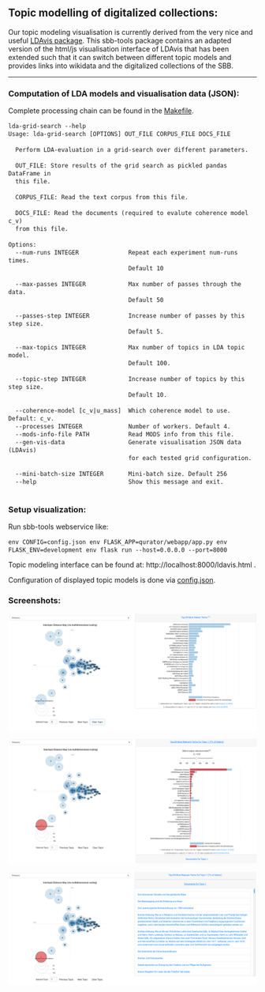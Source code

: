 ## Topic modelling of digitalized collections:

Our topic modeling visualisation is currently derived from the very nice and useful [LDAvis package](https://github.com/cpsievert/LDAvis).
This sbb-tools package contains an adapted version of the html/js visualisation interface of LDAvis that has been extended such that 
it can switch between different topic models and provides links into wikidata and the digitalized collections of the SBB.

***
### Computation of LDA models and visualisation data (JSON):

Complete processing chain can be found in the  [Makefile](Makefile.topm).

```
lda-grid-search --help
Usage: lda-grid-search [OPTIONS] OUT_FILE CORPUS_FILE DOCS_FILE                                                                                                                                        
                                                                                                                                                                                                       
  Perform LDA-evaluation in a grid-search over different parameters.                                                                                                                                   
                                                                                                                                                                                                       
  OUT_FILE: Store results of the grid search as pickled pandas DataFrame in                                                                                                                            
  this file.                                                                                                                                                                                           
                                                                                                                                                                                                       
  CORPUS_FILE: Read the text corpus from this file.                                                                                                                                                    
                                                                                                                                                                                                       
  DOCS_FILE: Read the documents (required to evalute coherence model c_v)                                                                                                                              
  from this file.                                                                                                                                                                                      
                                                                                                                                                                                                       
Options:                                                                                                                                                                                               
  --num-runs INTEGER              Repeat each experiment num-runs times.                                                                                                                               
                                  Default 10

  --max-passes INTEGER            Max number of passes through the data.
                                  Default 50

  --passes-step INTEGER           Increase number of passes by this step size.
                                  Default 5.

  --max-topics INTEGER            Max number of topics in LDA topic model.
                                  Default 100.

  --topic-step INTEGER            Increase number of topics by this step size.
                                  Default 10.

  --coherence-model [c_v|u_mass]  Which coherence model to use. Default: c_v.
  --processes INTEGER             Number of workers. Default 4.
  --mods-info-file PATH           Read MODS info from this file.
  --gen-vis-data                  Generate visualisation JSON data (LDAvis)
                                  for each tested grid configuration.

  --mini-batch-size INTEGER       Mini-batch size. Default 256
  --help                          Show this message and exit.


```

### Setup visualization:

Run sbb-tools webservice like:

```
env CONFIG=config.json env FLASK_APP=qurator/webapp/app.py env FLASK_ENV=development env flask run --host=0.0.0.0 --port=8000
```

Topic modeling interface can be found at: http://localhost:8000/ldavis.html .

Configuration of displayed topic models is done via [config.json](qurator/webapp/config.json).

### Screenshots:

![sbb-ner-demo example](.screenshots/topicm0.png?raw=true)

![sbb-ner-demo example](.screenshots/topicm1.png?raw=true)

![sbb-ner-demo example](.screenshots/topicm2.png?raw=true)